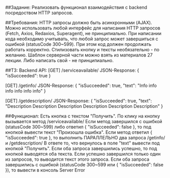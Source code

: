 ##Задание:
Реализовать функционал взаимодействия с backend посредоством HTTP запросов.

##Требования:
HTTP запросы должно быть асинхронными (AJAX).
Можно использовать любой интерфейс для написания HTTP запросов (Fetch, Axios, Redaxios, Superagent), не принципиально.
При написании кода необходимо учитывать, что любой запрос может завершиться с ошибкой (statusCode 300~599). При этом код должен продолжать работать корректно.
Стилизовать кнопку и тексты необязательно - по желанию.
Шаблон серверной части можно взять из материалов 27 лекции. Либо написать свой - не принципиально.

##ТЗ:
Backend API:
[GET]  /serviceavailable/
JSON-Response: { "isSucceeded": true }

[GET]  /getinfo/
JSON-Response: { "isSucceeded": true, "text": "Info info info info info info" }

[GET]  /getdescription/
JSON-Response: { "isSucceeded": true, "text": "Description Description Description Description Description Description" }

##Функционал:
Есть кнопка с текстом "Получить".
По клику на кнопку вызывается метод /serviceavailable/
Если метод завершился с ошибкой (statusCode 300~599) либо ответил { "isSucceeded": false }, то под кнопкой вывести текст "Произошла ошибка".
Если метод ответил { "isSucceeded": true }, то выполнить ПАРАЛЛЕЛЬНО два запроса /getinfo/ и /getdescription/
В ответе то, что вернулось в поле "text" вывести под кнопкой "Получить".
Если оба запроса завершились успешно, то под кнопкой выводятся оба текста.
Если успешно завершился только один из запросов, то выводится текст этого запроса.
Если оба запроса завершились с ошибкой (statusCode 300~599 или { "isSucceeded": false }), то вывести в консоль Server Error